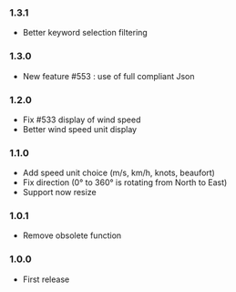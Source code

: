 ### 1.3.1
* Better keyword selection filtering

### 1.3.0
* New feature #553 : use of full compliant Json

### 1.2.0
* Fix #533 display of wind speed
* Better wind speed unit display

### 1.1.0
* Add speed unit choice (m/s, km/h, knots, beaufort)
* Fix direction (0° to 360° is rotating from North to East)
* Support now resize

### 1.0.1
* Remove obsolete function

### 1.0.0
* First release